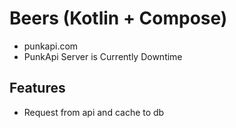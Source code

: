 # Beers (Kotlin + Compose)
- punkapi.com
- PunkApi Server is Currently Downtime

## Features
- Request from api and cache to db